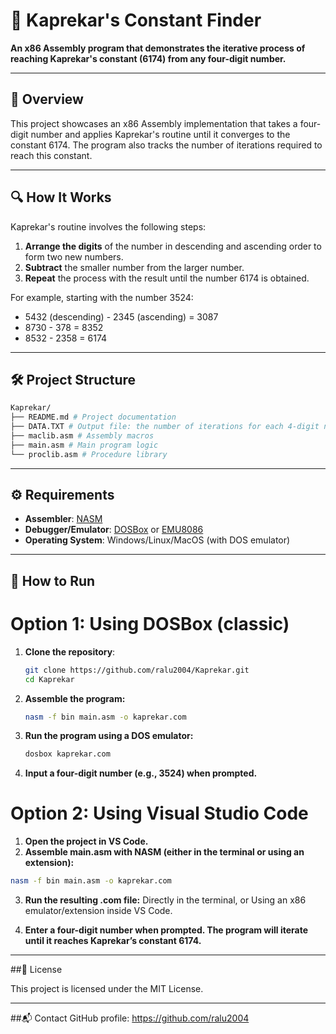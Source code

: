 # 🔢 Kaprekar's Constant Finder

**An x86 Assembly program that demonstrates the iterative process of reaching Kaprekar's constant (6174) from any four-digit number.**

---

## 📌 Overview

This project showcases an x86 Assembly implementation that takes a four-digit number and applies Kaprekar's routine until it converges to the constant 6174. The program also tracks the number of iterations required to reach this constant.

---

## 🔍 How It Works

Kaprekar's routine involves the following steps:

1. **Arrange the digits** of the number in descending and ascending order to form two new numbers.
2. **Subtract** the smaller number from the larger number.
3. **Repeat** the process with the result until the number 6174 is obtained.

For example, starting with the number 3524:

- 5432 (descending) - 2345 (ascending) = 3087
- 8730 - 378 = 8352
- 8532 - 2358 = 6174

---

## 🛠 Project Structure
```bash
Kaprekar/
├── README.md # Project documentation
├── DATA.TXT # Output file: the number of iterations for each 4-digit number
├── maclib.asm # Assembly macros
├── main.asm # Main program logic
└── proclib.asm # Procedure library
```

---

## ⚙️ Requirements

- **Assembler**: [NASM](https://www.nasm.us/)
- **Debugger/Emulator**: [DOSBox](https://www.dosbox.com/) or [EMU8086](http://www.emu8086.com/)
- **Operating System**: Windows/Linux/MacOS (with DOS emulator)

--- 

## 🚀 How to Run
# Option 1: Using DOSBox (classic)
1. **Clone the repository**:
   ```bash
   git clone https://github.com/ralu2004/Kaprekar.git
   cd Kaprekar
   ```
2. **Assemble the program:**
   ```bash
   nasm -f bin main.asm -o kaprekar.com
   ```
3. **Run the program using a DOS emulator:**
   ```bash
   dosbox kaprekar.com
   ```
4. **Input a four-digit number (e.g., 3524) when prompted.**

# Option 2: Using Visual Studio Code
1. **Open the project in VS Code.**
2. **Assemble main.asm with NASM (either in the terminal or using an extension):**
```bash
nasm -f bin main.asm -o kaprekar.com
```
3. **Run the resulting .com file:**
  Directly in the terminal, or
  Using an x86 emulator/extension inside VS Code.

4. **Enter a four-digit number when prompted. The program will iterate until it reaches Kaprekar’s constant 6174.**
   
--- 

##📄 License

This project is licensed under the MIT License.

---

##📬 Contact
GitHub profile: https://github.com/ralu2004

